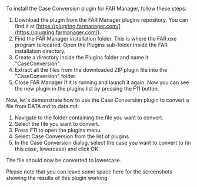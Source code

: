 To install the Case Conversion plugin for FAR Manager, follow these steps:

1. Download the plugin from the FAR Manager plugins repository. You can find it at [https://plugring.farmanager.com/](https://plugring.farmanager.com/).
2. Find the FAR Manager installation folder. This is where the FAR.exe program is located. Open the Plugins sub-folder inside the FAR installation directory.
3. Create a directory inside the Plugins folder and name it "CaseConversion".
4. Extract all the files from the downloaded ZIP plugin file into the "CaseConversion" folder.
5. Close FAR Manager if it is running and launch it again. Now you can see the new plugin in the plugins list by pressing the F11 button.

Now, let's demonstrate how to use the Case Conversion plugin to convert a file from DATA.md to data.md:

1. Navigate to the folder containing the file you want to convert.
2. Select the file you want to convert.
3. Press F11 to open the plugins menu.
4. Select Case Conversion from the list of plugins.
5. In the Case Conversion dialog, select the case you want to convert to (in this case, lowercase) and click OK.

The file should now be converted to lowercase.

Please note that you can leave some space here for the screenshots showing the results of this plugin working.
